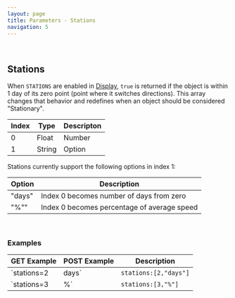 ```yaml
---
layout: page
title: Parameters - Stations
navigation: 5
---
```


<style>
	.inner a {
		color: royalblue;
		font-weight: bold;
	}
	.inner code {
		font-size: 100%;
	}
	.navigation li {
		padding: 0.3vh;
	}
	.sidebar {
		min-width: 300px;
	}
	.sidebar .sidebar-main {
	    height: calc(100% - 50px);
	    overflow-y: auto;
	}
	@media (max-width: 745px) {
		.sidebar .sidebar-main {
		    height: calc(100% - 320px);
		}
	}
</style>

<br>

## Stations

When `STATIONS` are enabled in [Display](/astrologico/param_display.html), `true` is returned if the object is within 1 day of its zero point (point where it switches directions). This array changes that behavior and redefines when an object should be considered "Stationary".

| Index | Type | Descripton |
|---|---|---|
| 0 | Float | Number |
| 1 | String | Option |

Stations currently support the following options in index 1:

| Option | Description |
|---|---|
| "days" | Index 0 becomes number of days from zero |
| "%"" | Index 0 becomes percentage of average speed |

<br>

### Examples

|GET Example|POST Example|Description|
|---|---|---|
|`stations=2|days`|`stations:[2,"days"]`| Consider an object "stationary" if within 2 days of its zero point |
|`stations=3|%`|`stations:[3,"%"]`| Consider an object "stationary" if its speed is below 3% of its absolute average speed that year |

<br><br><br>